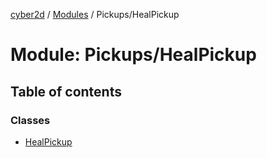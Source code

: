 [cyber2d](../README.md) / [Modules](../modules.md) / Pickups/HealPickup

# Module: Pickups/HealPickup

## Table of contents

### Classes

- [HealPickup](../classes/Pickups_HealPickup.HealPickup.md)

